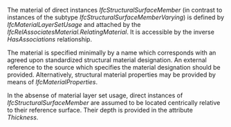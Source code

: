 The material of direct instances _IfcStructuralSurfaceMember_ (in contrast to instances of the subtype _IfcStructuralSurfaceMemberVarying_) is defined by _IfcMaterialLayerSetUsage_ and attached by the _IfcRelAssociatesMaterial.RelatingMaterial_. It is accessible by the inverse _HasAssociations_ relationship.

The material is specified minimally by a name which corresponds with an agreed upon standardized structural material designation. An external reference to the source which specifies the material designation should be provided. Alternatively, structural material properties may be provided by means of _IfcMaterialProperties_.

In the absense of material layer set usage, direct instances of _IfcStructuralSurfaceMember_ are assumed to be located centrically relative to their reference surface. Their depth is provided in the attribute _Thickness_.